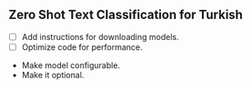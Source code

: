 ## Zero Shot Text Classification for Turkish

- [ ] Add instructions for downloading models.
- [ ] Optimize code for performance.
- Make model configurable.
- Make it optional.